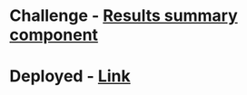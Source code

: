 # Challenge - [Results summary component](https://www.frontendmentor.io/challenges/results-summary-component-CE_K6s0maV)

# Deployed - [Link]()
